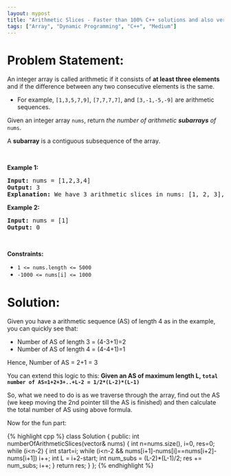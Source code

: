 ```yaml
---
layout: mypost
title: "Arithmetic Slices - Faster than 100% C++ solutions and also very easy to understand"
tags: ["Array", "Dynamic Programming", "C++", "Medium"]
---
```

# Problem Statement:
<p>An integer array is called arithmetic if it consists of <strong>at least three elements</strong> and if the difference between any two consecutive elements is the same.</p>

<ul>
	<li>For example, <code>[1,3,5,7,9]</code>, <code>[7,7,7,7]</code>, and <code>[3,-1,-5,-9]</code> are arithmetic sequences.</li>
</ul>

<p>Given an integer array <code>nums</code>, return <em>the number of arithmetic <strong>subarrays</strong> of</em> <code>nums</code>.</p>

<p>A <strong>subarray</strong> is a contiguous subsequence of the array.</p>

<p>&nbsp;</p>
<p><strong class="example">Example 1:</strong></p>

<pre>
<strong>Input:</strong> nums = [1,2,3,4]
<strong>Output:</strong> 3
<strong>Explanation:</strong> We have 3 arithmetic slices in nums: [1, 2, 3], [2, 3, 4] and [1,2,3,4] itself.
</pre>

<p><strong class="example">Example 2:</strong></p>

<pre>
<strong>Input:</strong> nums = [1]
<strong>Output:</strong> 0
</pre>

<p>&nbsp;</p>
<p><strong>Constraints:</strong></p>

<ul>
	<li><code>1 &lt;= nums.length &lt;= 5000</code></li>
	<li><code>-1000 &lt;= nums[i] &lt;= 1000</code></li>
</ul>

# Solution:
Given you have a arithmetic sequence (AS) of length 4 as in the example, you can quickly see that:
- Number of AS of length 3 = (4-3+1)=2
- Number of AS of length 4 = (4-4+1)=1

Hence, Number of AS = 2+1 = 3

You can extend this logic to this:
**Given an AS of maximum length L, `total number of AS=1+2+3+..+L-2 = 1/2*(L-2)*(L-1)`**

So, what we need to do is as we traverse through the array, find out the AS (we keep moving the 2nd pointer till the AS is finished) and then calculate the total number of AS using above formula. 

Now for the fun part:

 {% highlight cpp %} 
class Solution {
public:
    int numberOfArithmeticSlices(vector<int>& nums) {
        int n=nums.size(), i=0, res=0;
        while (i<n-2)
        {
            int start=i;
            while (i<n-2 && nums[i+1]-nums[i]==nums[i+2]-nums[i+1]) i++;
            int L = i+2-start;
            int num_subs = (L-2)*(L-1)/2;
            res += num_subs;
            i++;
        }
        return res;
    }
};
 {% endhighlight %}
